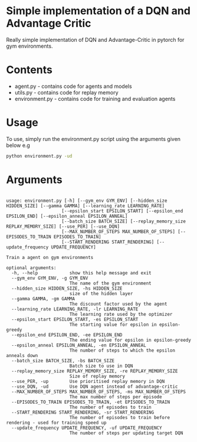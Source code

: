 # Simple implementation of a DQN and Advantage Critic 
Really simple implementation of DQN and Advantage-Critic in pytorch for gym environments.
# Contents
* agent.py - contains code for agents and models
* utils.py - contains code for replay memory
* environment.py - contains code for training and evaluation agents
# Usage 
To use, simply run the environment.py script using the arguments given below
e.g
```bash
python environment.py -ud
```
# Arguments
```

usage: environment.py [-h] [--gym_env GYM_ENV] [--hidden_size HIDDEN_SIZE] [--gamma GAMMA] [--learning_rate LEARNING_RATE]
                     [--epsilon_start EPSILON_START] [--epsilon_end EPSILON_END] [--epsilon_anneal EPSILON_ANNEAL]
                     [--batch_size BATCH_SIZE] [--replay_memory_size REPLAY_MEMORY_SIZE] [--use_PER] [--use_DQN]
                     [--MAX_NUMBER_OF_STEPS MAX_NUMBER_OF_STEPS] [--EPISODES_TO_TRAIN EPISODES_TO_TRAIN]
                     [--START_RENDERING START_RENDERING] [--update_frequency UPDATE_FREQUENCY]

Train a agent on gym environments

optional arguments:
  -h, --help            show this help message and exit
  --gym_env GYM_ENV, -g GYM_ENV
                        The name of the gym environment
  --hidden_size HIDDEN_SIZE, -hs HIDDEN_SIZE
                        size of the hidden layer
  --gamma GAMMA, -gm GAMMA
                        The discount factor used by the agent
  --learning_rate LEARNING_RATE, -lr LEARNING_RATE
                        The learning rate used by the optimizer
  --epsilon_start EPSILON_START, -es EPSILON_START
                        The starting value for epsilon in epsilon-greedy
  --epsilon_end EPSILON_END, -ee EPSILON_END
                        The ending value for epsilon in epsilon-greedy
  --epsilon_anneal EPSILON_ANNEAL, -en EPSILON_ANNEAL
                        The number of steps to which the epsilon anneals down
  --batch_size BATCH_SIZE, -bs BATCH_SIZE
                        Batch size to use in DQN
  --replay_memory_size REPLAY_MEMORY_SIZE, -re REPLAY_MEMORY_SIZE
                        Size of replay memory
  --use_PER, -up        Use prioritised replay memory in DQN
  --use_DQN, -ud        Use DQN agent instead of advantage-critic
  --MAX_NUMBER_OF_STEPS MAX_NUMBER_OF_STEPS, -ms MAX_NUMBER_OF_STEPS
                        The max number of steps per episode
  --EPISODES_TO_TRAIN EPISODES_TO_TRAIN, -et EPISODES_TO_TRAIN
                        The number of episodes to train
  --START_RENDERING START_RENDERING, -sr START_RENDERING
                        The number of episodes to train before rendering - used for training speed up
  --update_frequency UPDATE_FREQUENCY, -uf UPDATE_FREQUENCY
                        The number of steps per updating target DQN
```
